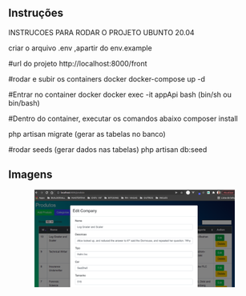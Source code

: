## Instruções

INSTRUCOES PARA RODAR O PROJETO UBUNTO 20.04

criar o arquivo .env ,apartir do env.example

#url do projeto
http://localhost:8000/front

#rodar e subir os containers docker
docker-compose  up -d

#Entrar no container docker
docker exec -it appApi bash   (bin/sh ou bin/bash)

#Dentro do container, executar os comandos abaixo
composer install

php artisan migrate  (gerar as tabelas no banco)

#rodar seeds (gerar dados nas tabelas)
php artisan db:seed

## Imagens
<p align="center"><img src="ezomm1.png" width="400"></p>



